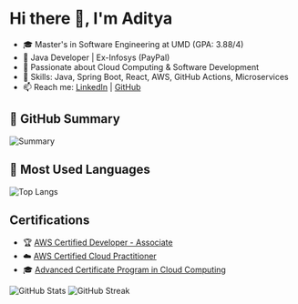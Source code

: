 # Hi there 👋, I'm Aditya
- 🎓 Master's in Software Engineering at UMD (GPA: 3.88/4)
- 💼 Java Developer | Ex-Infosys (PayPal)
- 🌱 Passionate about Cloud Computing & Software Development
- 🔧 Skills: Java, Spring Boot, React, AWS, GitHub Actions, Microservices
- 📫 Reach me: [LinkedIn](https://linkedin.com/in/aditya-nvp/) | [GitHub](https://github.com/nvp18)

## 🚀 GitHub Summary
![Summary](https://github-profile-summary-cards.vercel.app/api/cards/profile-details?username=nvp18&theme=github_dark)

## 🚀 Most Used Languages
![Top Langs](https://github-readme-stats.vercel.app/api/top-langs/?username=nvp18&layout=compact&theme=dark)

## Certifications
- 🏆 [AWS Certified Developer - Associate](https://www.credly.com/badges/67be1a6a-e637-41d7-989c-f9b5eac2edc1/public_url)
- ☁️ [AWS Certified Cloud Practitioner](https://www.credly.com/badges/15fc1d0d-5311-4fab-aa5a-39ebc787be84/linked_in_profile)
- 🎓 [Advanced Certificate Program in Cloud Computing](https://www.credential.net/fc874555-d385-4c51-ba0b-42b3b8e2b422#gs.4tpri9)

![GitHub Stats](https://github-readme-stats.vercel.app/api?username=nvp18&show_icons=true&theme=radical)
![GitHub Streak](https://streak-stats.demolab.com/?user=nvp18&theme=dark&hide_border=true)

